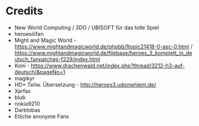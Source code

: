 # Credits
* New World Computing / 3DO / UBISOFT für das tolle Spiel
* heroesiiifan
* Might and Magic World - https://www.mightandmagicworld.de/phpbb/ftopic21418-0-asc-0.html / https://www.mightandmagicworld.de/filebase/heroes_3_komplett_in_deutsch_fanpatches-f229/index.html
* Koni - https://www.drachenwald.net/index.php?thread/3212-h3-auf-deutsch/&pageNo=1
* magikyr
* HD+ Teilw. Übersetzung - http://heroes3.udomehlem.de/
* Xarfax
* blub
* nokia9210
* Darktobas
* Etliche anonyme Fans